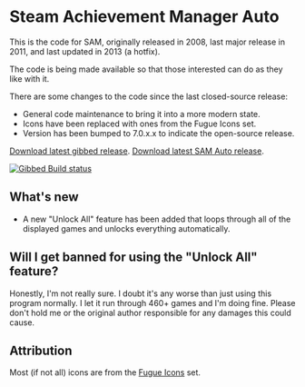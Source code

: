 # Steam Achievement Manager Auto

This is the code for SAM, originally released in 2008, last major release in 2011, and last updated in 2013 (a hotfix).

The code is being made available so that those interested can do as they like with it.

There are some changes to the code since the last closed-source release:
- General code maintenance to bring it into a more modern state.
- Icons have been replaced with ones from the Fugue Icons set.
- Version has been bumped to 7.0.x.x to indicate the open-source release.

[Download latest gibbed release](https://github.com/gibbed/SteamAchievementManager/releases/latest).
[Download latest SAM Auto release](https://github.com/gotkrypto76/SteamAchievementManager/releases/latest).

[![Gibbed Build status](https://ci.appveyor.com/api/projects/status/00vic6jliar6j0ol/branch/master?svg=true)](https://ci.appveyor.com/project/gibbed/steamachievementmanager/branch/master)

## What's new
- A new "Unlock All" feature has been added that loops through all of the displayed games and unlocks everything automatically.

## Will I get banned for using the "Unlock All" feature?
Honestly, I'm not really sure. I doubt it's any worse than just using this program normally. I let it run through 460+ games and I'm doing fine. Please don't hold me or the original author responsible for any damages this could cause.

## Attribution

Most (if not all) icons are from the [Fugue Icons](http://p.yusukekamiyamane.com/) set.
